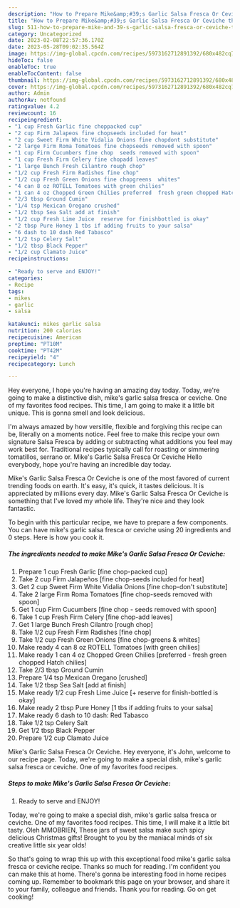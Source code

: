 ```yaml
---
description: "How to Prepare Mike&amp;#39;s Garlic Salsa Fresca Or Ceviche the Delicious"
title: "How to Prepare Mike&amp;#39;s Garlic Salsa Fresca Or Ceviche the Delicious"
slug: 511-how-to-prepare-mike-and-39-s-garlic-salsa-fresca-or-ceviche-the-delicious
category: Uncategorized
date: 2023-02-08T22:57:36.170Z
date: 2023-05-28T09:02:35.564Z
image: https://img-global.cpcdn.com/recipes/5973162712891392/680x482cq70/mikes-garlic-salsa-fresca-or-ceviche-recipe-main-photo.jpg
hideToc: false
enableToc: true
enableTocContent: false
thumbnail: https://img-global.cpcdn.com/recipes/5973162712891392/680x482cq70/mikes-garlic-salsa-fresca-or-ceviche-recipe-main-photo.jpg
cover: https://img-global.cpcdn.com/recipes/5973162712891392/680x482cq70/mikes-garlic-salsa-fresca-or-ceviche-recipe-main-photo.jpg
author: Admin
authorAv: notfound
ratingvalue: 4.2
reviewcount: 16
recipeingredient:
- "1 cup Fresh Garlic fine choppacked cup"
- "2 cup Firm Jalapeos fine chopseeds included for heat"
- "2 cup Sweet Firm White Vidalia Onions fine chopdont substitute"
- "2 large Firm Roma Tomatoes fine chopseeds removed with spoon"
- "1 cup Firm Cucumbers fine chop  seeds removed with spoon"
- "1 cup Fresh Firm Celery fine chopadd leaves"
- "1 large Bunch Fresh Cilantro rough chop"
- "1/2 cup Fresh Firm Radishes fine chop"
- "1/2 cup Fresh Green Onions fine chopgreens  whites"
- "4 can 8 oz ROTELL Tomatoes with green chilies"
- "1 can 4 oz Chopped Green Chilies preferred  fresh green chopped Hatch chilies"
- "2/3 tbsp Ground Cumin"
- "1/4 tsp Mexican Oregano crushed"
- "1/2 tbsp Sea Salt add at finish"
- "1/2 cup Fresh Lime Juice  reserve for finishbottled is okay"
- "2 tbsp Pure Honey 1 tbs if adding fruits to your salsa"
- "6 dash to 10 dash Red Tabasco"
- "1/2 tsp Celery Salt"
- "1/2 tbsp Black Pepper"
- "1/2 cup Clamato Juice"
recipeinstructions:

- "Ready to serve and ENJOY!"
categories:
- Recipe
tags:
- mikes
- garlic
- salsa

katakunci: mikes garlic salsa 
nutrition: 200 calories
recipecuisine: American
preptime: "PT10M"
cooktime: "PT42M"
recipeyield: "4"
recipecategory: Lunch

---
```



Hey everyone, I hope you're having an amazing day today. Today, we're going to make a distinctive dish, mike&#39;s garlic salsa fresca or ceviche. One of my favorites food recipes. This time, I am going to make it a little bit unique. This is gonna smell and look delicious.

I&#39;m always amazed by how versitile, flexible and forgiving this recipe can be, literally on a moments notice. Feel free to make this recipe your own signature Salsa Fresca by adding or subtracting what additions you feel may work best for. Traditional recipes typically call for roasting or simmering tomatillos, serrano or. Mike&#39;s Garlic Salsa Fresca Or Ceviche Hello everybody, hope you&#39;re having an incredible day today.

Mike&#39;s Garlic Salsa Fresca Or Ceviche is one of the most favored of current trending foods on earth. It's easy, it's quick, it tastes delicious. It is appreciated by millions every day. Mike&#39;s Garlic Salsa Fresca Or Ceviche is something that I've loved my whole life. They're nice and they look fantastic.


To begin with this particular recipe, we have to prepare a few components. You can have mike&#39;s garlic salsa fresca or ceviche using 20 ingredients and 0 steps. Here is how you cook it.

<!--inarticleads1-->

##### The ingredients needed to make Mike&#39;s Garlic Salsa Fresca Or Ceviche:

1. Prepare 1 cup Fresh Garlic [fine chop-packed cup]
1. Take 2 cup Firm Jalapeños [fine chop-seeds included for heat]
1. Get 2 cup Sweet Firm White Vidalia Onions [fine chop-don&#39;t substitute]
1. Take 2 large Firm Roma Tomatoes [fine chop-seeds removed with spoon]
1. Get 1 cup Firm Cucumbers [fine chop - seeds removed with spoon]
1. Take 1 cup Fresh Firm Celery [fine chop-add leaves]
1. Get 1 large Bunch Fresh Cilantro [rough chop]
1. Take 1/2 cup Fresh Firm Radishes [fine chop]
1. Take 1/2 cup Fresh Green Onions [fine chop-greens &amp; whites]
1. Make ready 4 can 8 oz ROTELL Tomatoes [with green chilies]
1. Make ready 1 can 4 oz Chopped Green Chilies [preferred - fresh green chopped Hatch chilies]
1. Take 2/3 tbsp Ground Cumin
1. Prepare 1/4 tsp Mexican Oregano [crushed]
1. Take 1/2 tbsp Sea Salt [add at finish]
1. Make ready 1/2 cup Fresh Lime Juice [+ reserve for finish-bottled is okay]
1. Make ready 2 tbsp Pure Honey [1 tbs if adding fruits to your salsa]
1. Make ready 6 dash to 10 dash: Red Tabasco
1. Take 1/2 tsp Celery Salt
1. Get 1/2 tbsp Black Pepper
1. Prepare 1/2 cup Clamato Juice


Mike&#39;s Garlic Salsa Fresca Or Ceviche. Hey everyone, it&#39;s John, welcome to our recipe page. Today, we&#39;re going to make a special dish, mike&#39;s garlic salsa fresca or ceviche. One of my favorites food recipes. 

<!--inarticleads2-->

##### Steps to make Mike&#39;s Garlic Salsa Fresca Or Ceviche:


1. Ready to serve and ENJOY!

Today, we&#39;re going to make a special dish, mike&#39;s garlic salsa fresca or ceviche. One of my favorites food recipes. This time, I will make it a little bit tasty. Oleh MMOBRIEN, These jars of sweet salsa make such spicy delicious Christmas gifts! Brought to you by the maniacal minds of six creative little six year olds! 

So that's going to wrap this up with this exceptional food mike&#39;s garlic salsa fresca or ceviche recipe. Thanks so much for reading. I'm confident you can make this at home. There's gonna be interesting food in home recipes coming up. Remember to bookmark this page on your browser, and share it to your family, colleague and friends. Thank you for reading. Go on get cooking!
